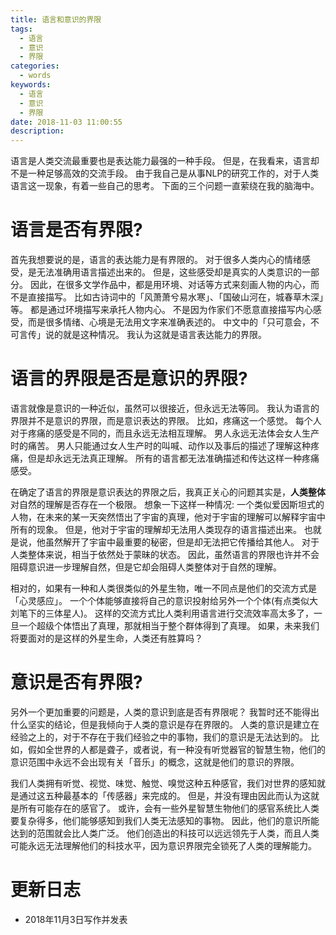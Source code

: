 ```yaml
---
title: 语言和意识的界限
tags:
  - 语言
  - 意识
  - 界限
categories:
  - words
keywords:
  - 语言
  - 意识
  - 界限
date: 2018-11-03 11:00:55
description:
---
```





语言是人类交流最重要也是表达能力最强的一种手段。
但是，在我看来，语言却不是一种足够高效的交流手段。
由于我自己是从事NLP的研究工作的，对于人类语言这一现象，有着一些自己的思考。
下面的三个问题一直萦绕在我的脑海中。

<escape><!-- more --></escape>

# 语言是否有界限?

首先我想要说的是，语言的表达能力是有界限的。
对于很多人类内心的情绪感受，是无法准确用语言描述出来的。
但是，这些感受却是真实的人类意识的一部分。
因此，在很多文学作品中，都是用环境、对话等方式来刻画人物的内心，而不是直接描写。
比如古诗词中的「风萧萧兮易水寒」、「国破山河在，城春草木深」等。
都是通过环境描写来承托人物内心。
不是因为作家们不愿意直接描写内心感受，而是很多情绪、心境是无法用文字来准确表述的。
中文中的「只可意会，不可言传」说的就是这种情况。
我认为这就是语言表达能力的界限。

# 语言的界限是否是意识的界限?

语言就像是意识的一种近似，虽然可以很接近，但永远无法等同。
我认为语言的界限并不是意识的界限，而是意识表达的界限。
比如，疼痛这一个感觉。
每个人对于疼痛的感受是不同的，而且永远无法相互理解。
男人永远无法体会女人生产时的痛苦。
男人只能通过女人生产时的叫喊、动作以及事后的描述了理解这种疼痛，但是却永远无法真正理解。
所有的语言都无法准确描述和传达这样一种疼痛感受。

在确定了语言的界限是意识表达的界限之后，我真正关心的问题其实是，**人类整体**对自然的理解是否存在一个极限。
想象一下这样一种情况:
一个类似爱因斯坦式的人物，在未来的某一天突然悟出了宇宙的真理，他对于宇宙的理解可以解释宇宙中所有的现象。
但是，他对于宇宙的理解却无法用人类现存的语言描述出来。
也就是说，他虽然解开了宇宙中最重要的秘密，但是却无法把它传播给其他人。
对于人类整体来说，相当于依然处于蒙昧的状态。
因此，虽然语言的界限也许并不会阻碍意识进一步理解自然，但是它却会阻碍人类整体对于自然的理解。

相对的，如果有一种和人类很类似的外星生物，唯一不同点是他们的交流方式是「心灵感应」。
一个个体能够直接将自己的意识投射给另外一个个体(有点类似大刘笔下的三体星人)。
这样的交流方式比人类利用语言进行交流效率高太多了，一旦一个超级个体悟出了真理，那就相当于整个群体得到了真理。
如果，未来我们将要面对的是这样的外星生命，人类还有胜算吗？

# 意识是否有界限?

另外一个更加重要的问题是，人类的意识到底是否有界限呢？
我暂时还不能得出什么坚实的结论，但是我倾向于人类的意识是存在界限的。
人类的意识是建立在经验之上的，对于不存在于我们经验之中的事物，我们的意识是无法达到的。
比如，假如全世界的人都是聋子，或者说，有一种没有听觉器官的智慧生物，他们的意识范围中永远不会出现有关「音乐」的概念，这就是他们的意识的界限。

我们人类拥有听觉、视觉、味觉、触觉、嗅觉这种五种感官，我们对世界的感知就是通过这五种最基本的「传感器」来完成的。
但是，并没有理由因此而认为这就是所有可能存在的感官了。
或许，会有一些外星智慧生物他们的感官系统比人类要复杂得多，他们能够感知到我们人类无法感知的事物。
因此，他们的意识所能达到的范围就会比人类广泛。
他们创造出的科技可以远远领先于人类，而且人类可能永远无法理解他们的科技水平，因为意识界限完全锁死了人类的理解能力。


# 更新日志

- 2018年11月3日写作并发表
